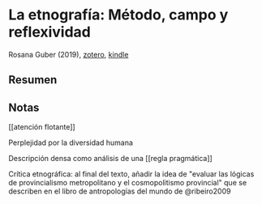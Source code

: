 # La etnografía: Método, campo y reflexividad

Rosana Guber (2019), [zotero](zotero://select/items/@guber2019), [kindle](https://leer.amazon.com.mx/?asin=B0821ZDTJT)

## Resumen


## Notas

[[atención flotante]]

Perplejidad por la diversidad humana

Descripción densa como análisis de una [[regla pragmática]]

Crítica etnográfica: al final del texto, añadir la idea de "evaluar las lógicas de provincialismo metropolitano y el cosmopolitismo provincial" que se describen en el libro de antropologías del mundo de @ribeiro2009 